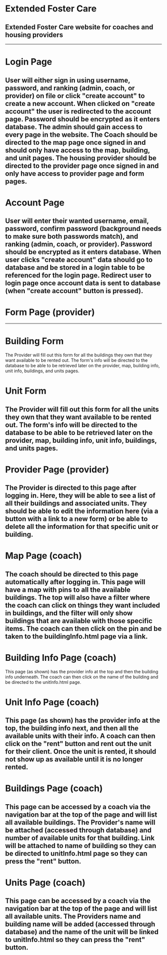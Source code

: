 # Extended Foster Care
Extended Foster Care website for coaches and housing providers
---
---

# Login Page
User will either sign in using username, password, and ranking (admin, coach, or provider) on file or click "create account" to create a new account. When clicked on "create account" the user is redirected to the account page. Password should be encrypted as it enters database. The admin should gain access to every page in the website. The Coach should be directed to the map page once signed in and should only have access to the map, building, and unit pages. The housing provider should be directed to the provider page once signed in and only have access to provider page and form pages.
---

# Account Page
User will enter their wanted username, email, password, confirm password (background needs to make sure both passwords match), and ranking (admin, coach, or provider). Password should be encrypted as it enters database. When user clicks "create account" data should go to database and be stored in a login table to be referenced for the login page. Redirect user to login page once account data is sent to database (when "create account" button is pressed).
---

# Form Page (provider)
---
# Building Form
The Provider will fill out this form for all the buildings they own that they want available to be rented out. The form's info will be directed to the database to be able to be retrieved later on the provider, map, building info, unit info, buildings, and units pages.

# Unit Form
The Provider will fill out this form for all the units they own that they want available to be rented out. The form's info will be directed to the database to be able to be retrieved later on the provider, map, building info, unit info, buildings, and units pages.
---

# Provider Page (provider)
The Provider is directed to this page after logging in. Here, they will be able to see a list of all their buildings and associated units. They should be able to edit the information here (via a button with a link to a new form) or be able to delete all the information for that specific unit or building.
---

# Map Page (coach)
The coach should be directed to this page automatically after logging in. This page will have a map with pins to all the available buildings. The top will also have a filter where the coach can click on things they want included in buildings, and the filter will only show buildings that are available with those specific items. The coach can then click on the pin and be taken to the buildingInfo.html page via a link.
---

# Building Info Page (coach)
This page (as shown) has the provider info at the top and then the building info underneath. The coach can then click on the name of the building and be directed to the unitInfo.html page.

# Unit Info Page (coach)
This page (as shown) has the provider info at the top, the building info next, and then all the available units with their info. A coach can then click on the "rent" button and rent out the unit for their client. Once the unit is rented, it should not show up as available until it is no longer rented.
---

# Buildings Page (coach)
This page can be accessed by a coach via the navigation bar at the top of the page and will list all available buildings. The Provider's name will be attached (accessed through database) and number of available units for that building. Link will be attached to name of building so they can be directed to unitInfo.html page so they can press the "rent" button.
---

# Units Page (coach)
This page can be accessed by a coach via the navigation bar at the top of the page and will list all available units. The Providers name and building name will be added (accessed through database) and the name of the unit will be linked to unitInfo.html so they can press the "rent" button.
---
